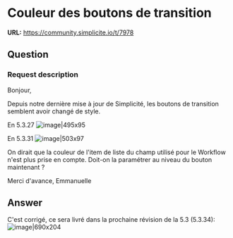 # Couleur des boutons de transition

**URL:** https://community.simplicite.io/t/7978

## Question
### Request description

Bonjour,

Depuis notre dernière mise à jour de Simplicité, les boutons de transition semblent avoir changé de style.

En 5.3.27
![image|495x95](upload://eVRdIkSppdG8fusNdlhzTBZH2aT.png)

En 5.3.31
![image|503x97](upload://1DXkf24yhrQINOC2oIX6eW27xFQ.png)

On dirait que la couleur de l'item de liste du champ utilisé pour le Workflow n'est plus prise en compte.
Doit-on la paramétrer au niveau du bouton maintenant ?

Merci d'avance,
Emmanuelle

## Answer
C'est corrigé, ce sera livré dans la prochaine révision de la 5.3 (5.3.34):
![image|690x204](upload://bmMcbX0BzL3jGSUXQyExJk46ZFQ.png)
